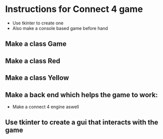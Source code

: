 # Instructions for Connect 4 game 

-	Use tkinter to create one 
-	Also make a console based game before hand
## Make a class Game

## Make a class Red
## Make a class Yellow

## Make a back end which helps the game to work:
	
-	Make a connect 4 engine aswell	

## Use tkinter to create a gui that interacts with the game 
	
	


